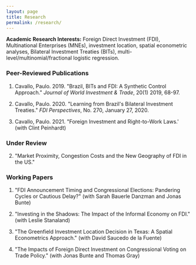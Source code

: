 ```yaml
---
layout: page
title: Research
permalink: /research/
---
```

**Academic Research Interests:** Foreign Direct Investment (FDI), Multinational Enterprises (MNEs), investment location, spatial econometric analyses, Bilateral Investment Treaties (BITs), multi-level/multinomial/fractional logistic regression.

### Peer-Reviewed Publications

1. Cavallo, Paulo. 2019. "Brazil, BITs and FDI: A Synthetic Control Approach." *Journal of World Investment & Trade*, 20(1) 2019, 68-97.

2. Cavallo, Paulo. 2020. "Learning from Brazil's Bilateral Investment Treaties." *FDI Perspectives*, No. 270, January 27, 2020.

3. Cavallo, Paulo. 2021. "Foreign Investment and Right-to-Work Laws.' (with Clint Peinhardt) 

### Under Review

2. "Market Proximity, Congestion Costs and the New Geography of FDI in the US."

### Working Papers

1. "FDI Announcement Timing and Congressional
Elections: Pandering Cycles or Cautious Delay?" (with Sarah Bauerle Danzman and Jonas Bunte)

2. "Investing in the Shadows: The Impact of the Informal Economy on FDI." (with Leslie Stanaland)

3. "The Greenfield Investment Location Decision in Texas: A Spatial Econometrics Approach." (with David Saucedo de la Fuente)

4. "The Impacts of Foreign Direct Investment on Congressional Voting on Trade Policy." (with Jonas Bunte and Thomas Gray)




